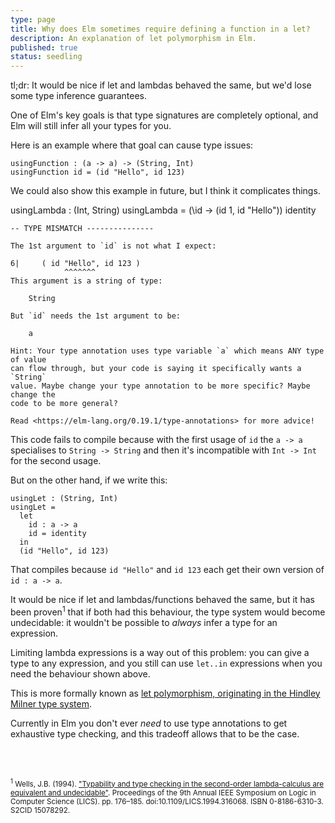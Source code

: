 ```yaml
---
type: page
title: Why does Elm sometimes require defining a function in a let?
description: An explanation of let polymorphism in Elm.
published: true
status: seedling
---
```


<tldr>tl;dr: It would be nice if let and lambdas behaved the same, but we'd lose some type inference guarantees.</tldr>

One of Elm's key goals is that type signatures are completely optional, and Elm will still infer all your types for you.

Here is an example where that goal can cause type issues:

```
usingFunction : (a -> a) -> (String, Int)
usingFunction id = (id "Hello", id 123)
```

<wip>
We could also show this example in future, but I think it complicates things.

usingLambda : (Int, String)
usingLambda =
  (\id -> (id 1, id "Hello")) identity
</wip>


```plain
-- TYPE MISMATCH ---------------

The 1st argument to `id` is not what I expect:

6|     ( id "Hello", id 123 )
            ^^^^^^^
This argument is a string of type:

    String

But `id` needs the 1st argument to be:

    a

Hint: Your type annotation uses type variable `a` which means ANY type of value
can flow through, but your code is saying it specifically wants a `String`
value. Maybe change your type annotation to be more specific? Maybe change the
code to be more general?

Read <https://elm-lang.org/0.19.1/type-annotations> for more advice!
```

This code fails to compile because with the first usage of `id` the `a -> a` specialises to `String -> String` and then it's incompatible with `Int -> Int` for the second usage.

But on the other hand, if we write this:

```
usingLet : (String, Int)
usingLet =
  let
    id : a -> a
    id = identity
  in
  (id "Hello", id 123)
```

That compiles because `id "Hello"` and `id 123` each get their own version of `id : a -> a`.

It would be nice if let and lambdas/functions behaved the same, but it has been proven<sup>1</sup> that if both had this behaviour, the type system would become undecidable: it wouldn't be possible to _always_ infer a type for an expression.

Limiting lambda expressions is a way out of this problem: you can give a type to any expression, and you still can use `let..in` expressions when you need the behaviour shown above.

This is more formally known as [let polymorphism, originating in the Hindley Milner type system](https://en.wikipedia.org/wiki/Hindley%E2%80%93Milner_type_system#Let-polymorphism).

Currently in Elm you don't ever _need_ to use type annotations to get exhaustive type checking, and this tradeoff allows that to be the case.

<br/><br/>

<small><sup>1</sup> Wells, J.B. (1994). ["Typability and type checking in the second-order lambda-calculus are equivalent and undecidable"](http://www.macs.hw.ac.uk/~jbw/papers/Wells:Typability-and-Type-Checking-in-the-Second-Order-Lambda-Calculus-Are-Equivalent-and-Undecidable:LICS-1994.ps.gz). Proceedings of the 9th Annual IEEE Symposium on Logic in Computer Science (LICS). pp. 176–185. doi:10.1109/LICS.1994.316068. ISBN 0-8186-6310-3. S2CID 15078292.</small>
